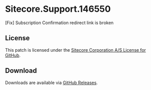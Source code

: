 # Sitecore.Support.146550
[Fix] Subscription Confirmation redirect link is broken

## License  
This patch is licensed under the [Sitecore Corporation A/S License for GitHub](https://github.com/sitecoresupport/Sitecore.Support.146550/blob/master/LICENSE).  

## Download  
Downloads are available via [GitHub Releases](https://github.com/sitecoresupport/Sitecore.Support.146550/releases).  

